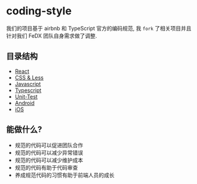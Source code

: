 # coding-style

我们的项目基于 airbnb 和 TypeScript 官方的编码规范, 我 `fork` 了相关项目并且针对我们 FeDX 团队自身需求做了调整.

## 目录结构

- [React](docs/React.md)
- [CSS & Less](docs/CSS.md)
- [Javascript](docs/Javascript.md)
- [Typescript](docs/Typescript.md)
- [Unit-Test](docs/Unit-Test.md)
- [Android](./docs/Android.md)
- [iOS](./docs/iOS.md)

## 能做什么?

- 规范的代码可以促进团队合作
- 规范的代码可以减少异常错误
- 规范的代码可以减少维护成本
- 规范的代码有助于代码审查
- 养成规范代码的习惯有助于前端人员的成长
